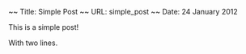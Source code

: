 ~~ Title: Simple Post
~~ URL: simple_post
~~ Date: 24 January 2012

This is a simple post!

With two lines.
